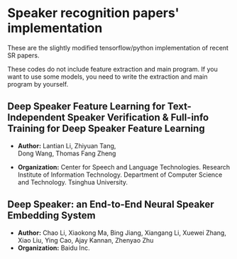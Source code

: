 # Speaker recognition papers' implementation
These are the slightly modified tensorflow/python implementation of recent SR papers.

These codes do not include feature extraction and main program. If you want to use some models, you need to write the extraction and main program by yourself.


## Deep Speaker Feature Learning for Text-Independent Speaker Verification & Full-info Training for Deep Speaker Feature Learning

* **Author:**
    Lantian Li, Zhiyuan Tang,  
    Dong Wang, Thomas Fang Zheng  

* **Organization:**
    Center for Speech and Language Technologies.
    Research Institute of Information Technology.
    Department of Computer Science and Technology.
    Tsinghua University.

## Deep Speaker: an End-to-End Neural Speaker Embedding System

* **Author:**
    Chao Li, Xiaokong Ma,
    Bing Jiang, Xiangang Li,
    Xuewei Zhang, Xiao Liu,
    Ying Cao, Ajay Kannan, Zhenyao Zhu
* **Organization:** 
    Baidu Inc.
